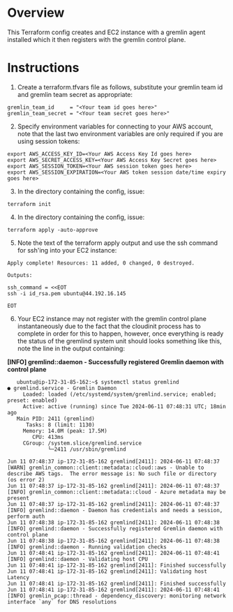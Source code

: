 # Overview

This Terraform config creates and EC2 instance with a gremlin agent installed which it then registers with the gremlin control plane.

# Instructions

1. Create a terraform.tfvars file as follows, substitute your gremlin team id and gremlin team secret as appropriate:
```
gremlin_team_id     = "<Your team id goes here>"
gremlin_team_secret = "<Your team secret goes here>"
```

2. Specify environment variables for connecting to your AWS account, note that the last two environment variables are only required if you are using session tokens:
```
export AWS_ACCESS_KEY_ID=<Your AWS Access Key Id goes here>
export AWS_SECRET_ACCESS_KEY=<Your AWS Access Key Secret goes here>
export AWS_SESSION_TOKEN=<Your AWS session token goes here>
export AWS_SESSION_EXPIRATION=<Your AWS token session date/time expiry goes here>
```

3. In the directory containing the config, issue:
```
terraform init
```

4. In the directory containing the config, issue:
```
terraform apply -auto-approve
```

5. Note the text of the terraform apply output and use the ssh command for ssh'ing into your EC2 instance:
```
Apply complete! Resources: 11 added, 0 changed, 0 destroyed.

Outputs:

ssh_command = <<EOT
ssh -i id_rsa.pem ubuntu@44.192.16.145

EOT
```

6. Your EC2 instance may not register with the gremlin control plane instantaneously due to the fact that the cloudinit process has to complete in order for this to happen,
   however, once everything is ready the status of the gremlind system unit should looks something like this, note the line in the output containing:

**[INFO] gremlind::daemon - Successfully registered Gremlin daemon with control plane**
```
   ubuntu@ip-172-31-85-162:~$ systemctl status gremlind
● gremlind.service - Gremlin Daemon
     Loaded: loaded (/etc/systemd/system/gremlind.service; enabled; preset: enabled)
     Active: active (running) since Tue 2024-06-11 07:48:31 UTC; 18min ago
   Main PID: 2411 (gremlind)
      Tasks: 8 (limit: 1130)
     Memory: 14.0M (peak: 17.5M)
        CPU: 413ms
     CGroup: /system.slice/gremlind.service
             └─2411 /usr/sbin/gremlind

Jun 11 07:48:37 ip-172-31-85-162 gremlind[2411]: 2024-06-11 07:48:37 [WARN] gremlin_common::client::metadata::cloud::aws - Unable to describe AWS tags.  The error message is: No such file or directory (os error 2)
Jun 11 07:48:37 ip-172-31-85-162 gremlind[2411]: 2024-06-11 07:48:37 [INFO] gremlin_common::client::metadata::cloud - Azure metadata may be present
Jun 11 07:48:37 ip-172-31-85-162 gremlind[2411]: 2024-06-11 07:48:37 [INFO] gremlind::daemon - Daemon has credentials and needs a session, perform auth
Jun 11 07:48:38 ip-172-31-85-162 gremlind[2411]: 2024-06-11 07:48:38 [INFO] gremlind::daemon - Successfully registered Gremlin daemon with control plane
Jun 11 07:48:38 ip-172-31-85-162 gremlind[2411]: 2024-06-11 07:48:38 [INFO] gremlind::daemon - Running validation checks
Jun 11 07:48:41 ip-172-31-85-162 gremlind[2411]: 2024-06-11 07:48:41 [INFO] gremlind::daemon - Validating host CPU
Jun 11 07:48:41 ip-172-31-85-162 gremlind[2411]: Finished successfully
Jun 11 07:48:41 ip-172-31-85-162 gremlind[2411]: Validating host Latency
Jun 11 07:48:41 ip-172-31-85-162 gremlind[2411]: Finished successfully
Jun 11 07:48:41 ip-172-31-85-162 gremlind[2411]: 2024-06-11 07:48:41 [INFO] gremlin_pcap::thread - dependency_discovery: monitoring network interface `any` for DNS resolutions
```
